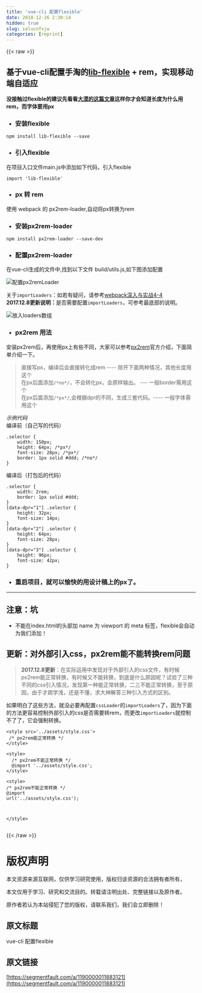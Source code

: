 ```yaml
---
title: 'vue-cli 配置flexible' 
date: 2018-12-26 2:30:14
hidden: true
slug: ielucnfxjw
categories: [reprint]
---
```


{{< raw >}}

                    
<h2 id="articleHeader0">基于vue-cli配置手淘的<a href="https://github.com/amfe/lib-flexible" rel="nofollow noreferrer" target="_blank">lib-flexible</a> + rem，实现移动端自适应</h2>
<p><strong>没接触过flexible的建议先看看<a href="http://www.w3cplus.com/mobile/lib-flexible-for-html5-layout.html" rel="nofollow noreferrer" target="_blank">大漠的这篇文章</a>这样你才会知道长度为什么用rem，而字体要用px</strong></p>
<ul><li><h3 id="articleHeader1">安装flexible</h3></li></ul>
<div class="widget-codetool" style="display:none;">
      <div class="widget-codetool--inner">
      <span class="selectCode code-tool" data-toggle="tooltip" data-placement="top" title="" data-original-title="全选"></span>
      <span type="button" class="copyCode code-tool" data-toggle="tooltip" data-placement="top" data-clipboard-text="    npm install lib-flexible --save" title="" data-original-title="复制"></span>
      <span type="button" class="saveToNote code-tool" data-toggle="tooltip" data-placement="top" title="" data-original-title="放进笔记"></span>
      </div>
      </div><pre class="hljs crystal"><code style="word-break: break-word; white-space: initial;">    npm install <span class="hljs-class"><span class="hljs-keyword">lib</span>-<span class="hljs-title">flexible</span> --<span class="hljs-title">save</span></span></code></pre>
<ul><li><h3 id="articleHeader2">引入flexible</h3></li></ul>
<p>在项目入口文件main.js中添加如下代码，引入flexible</p>
<div class="widget-codetool" style="display:none;">
      <div class="widget-codetool--inner">
      <span class="selectCode code-tool" data-toggle="tooltip" data-placement="top" title="" data-original-title="全选"></span>
      <span type="button" class="copyCode code-tool" data-toggle="tooltip" data-placement="top" data-clipboard-text="import 'lib-flexible'" title="" data-original-title="复制"></span>
      <span type="button" class="saveToNote code-tool" data-toggle="tooltip" data-placement="top" title="" data-original-title="放进笔记"></span>
      </div>
      </div><pre class="hljs arduino"><code style="word-break: break-word; white-space: initial;"><span class="hljs-keyword">import</span> <span class="hljs-string">'lib-flexible'</span></code></pre>
<ul><li><h3 id="articleHeader3">px 转 rem</h3></li></ul>
<p>使用 webpack 的 px2rem-loader,自动将px转换为rem</p>
<ul><li><h3 id="articleHeader4">安装px2rem-loader</h3></li></ul>
<div class="widget-codetool" style="display:none;">
      <div class="widget-codetool--inner">
      <span class="selectCode code-tool" data-toggle="tooltip" data-placement="top" title="" data-original-title="全选"></span>
      <span type="button" class="copyCode code-tool" data-toggle="tooltip" data-placement="top" data-clipboard-text="npm install px2rem-loader --save-dev" title="" data-original-title="复制"></span>
      <span type="button" class="saveToNote code-tool" data-toggle="tooltip" data-placement="top" title="" data-original-title="放进笔记"></span>
      </div>
      </div><pre class="hljs q"><code style="word-break: break-word; white-space: initial;">npm install px2rem-loader --<span class="hljs-built_in">save</span>-<span class="hljs-built_in">dev</span></code></pre>
<ul><li><h3 id="articleHeader5">配置px2rem-loader</h3></li></ul>
<p>在vue-cli生成的文件中,找到以下文件 build/utils.js,如下图添加配置</p>
<p><span class="img-wrap"><img data-src="/img/bVYGt3?w=683&amp;h=439" src="https://static.alili.tech/img/bVYGt3?w=683&amp;h=439" alt="配置px2remLoader" title="配置px2remLoader" style="cursor: pointer; display: inline;"></span></p>
<p>关于<code>importLoaders</code>：如若有疑问，请参考<a href="http://www.imooc.com/learn/802" rel="nofollow noreferrer" target="_blank">webpack深入与实战4-4</a><br><strong>2017.12.8更新说明：</strong>是否需要配置<code>importLoaders</code>，可参考最底部的说明。</p>
<p><span class="img-wrap"><img data-src="/img/bVX1tB?w=603&amp;h=286" src="https://static.alili.tech/img/bVX1tB?w=603&amp;h=286" alt="放入loaders数组" title="放入loaders数组" style="cursor: pointer; display: inline;"></span></p>
<ul><li><h3 id="articleHeader6">px2rem 用法</h3></li></ul>
<p>安装px2rem后，再使用px上有些不同，大家可以参考<a href="https://www.npmjs.com/package/px2rem" rel="nofollow noreferrer" target="_blank">px2rem</a>官方介绍，下面简单介绍一下。</p>
<blockquote><p>直接写px，编译后会直接转化成rem          ----  除开下面两种情况，其他长度用这个<br>在px后面添加<code>/*no*/</code>，不会转化px，会原样输出。  --- 一般border需用这个<br>在px后面添加<code>/*px*/</code>,会根据dpr的不同，生成三套代码。---- 一般字体需用这个</p></blockquote>
<p><em>示例代码</em><br>编译前（自己写的代码）</p>
<div class="widget-codetool" style="display:none;">
      <div class="widget-codetool--inner">
      <span class="selectCode code-tool" data-toggle="tooltip" data-placement="top" title="" data-original-title="全选"></span>
      <span type="button" class="copyCode code-tool" data-toggle="tooltip" data-placement="top" data-clipboard-text=".selector {
    width: 150px;
    height: 64px; /*px*/
    font-size: 28px; /*px*/
    border: 1px solid #ddd; /*no*/
}" title="" data-original-title="复制"></span>
      <span type="button" class="saveToNote code-tool" data-toggle="tooltip" data-placement="top" title="" data-original-title="放进笔记"></span>
      </div>
      </div><pre class="hljs css"><code><span class="hljs-selector-class">.selector</span> {
    <span class="hljs-attribute">width</span>: <span class="hljs-number">150px</span>;
    <span class="hljs-attribute">height</span>: <span class="hljs-number">64px</span>; <span class="hljs-comment">/*px*/</span>
    <span class="hljs-attribute">font-size</span>: <span class="hljs-number">28px</span>; <span class="hljs-comment">/*px*/</span>
    <span class="hljs-attribute">border</span>: <span class="hljs-number">1px</span> solid <span class="hljs-number">#ddd</span>; <span class="hljs-comment">/*no*/</span>
}</code></pre>
<p>编译后（打包后的代码）</p>
<div class="widget-codetool" style="display:none;">
      <div class="widget-codetool--inner">
      <span class="selectCode code-tool" data-toggle="tooltip" data-placement="top" title="" data-original-title="全选"></span>
      <span type="button" class="copyCode code-tool" data-toggle="tooltip" data-placement="top" data-clipboard-text=".selector {
    width: 2rem;
    border: 1px solid #ddd;
}
[data-dpr=&quot;1&quot;] .selector {
    height: 32px;
    font-size: 14px;
}
[data-dpr=&quot;2&quot;] .selector {
    height: 64px;
    font-size: 28px;
}
[data-dpr=&quot;3&quot;] .selector {
    height: 96px;
    font-size: 42px;
}" title="" data-original-title="复制"></span>
      <span type="button" class="saveToNote code-tool" data-toggle="tooltip" data-placement="top" title="" data-original-title="放进笔记"></span>
      </div>
      </div><pre class="hljs css"><code><span class="hljs-selector-class">.selector</span> {
    <span class="hljs-attribute">width</span>: <span class="hljs-number">2rem</span>;
    <span class="hljs-attribute">border</span>: <span class="hljs-number">1px</span> solid <span class="hljs-number">#ddd</span>;
}
<span class="hljs-selector-attr">[data-dpr="1"]</span> <span class="hljs-selector-class">.selector</span> {
    <span class="hljs-attribute">height</span>: <span class="hljs-number">32px</span>;
    <span class="hljs-attribute">font-size</span>: <span class="hljs-number">14px</span>;
}
<span class="hljs-selector-attr">[data-dpr="2"]</span> <span class="hljs-selector-class">.selector</span> {
    <span class="hljs-attribute">height</span>: <span class="hljs-number">64px</span>;
    <span class="hljs-attribute">font-size</span>: <span class="hljs-number">28px</span>;
}
<span class="hljs-selector-attr">[data-dpr="3"]</span> <span class="hljs-selector-class">.selector</span> {
    <span class="hljs-attribute">height</span>: <span class="hljs-number">96px</span>;
    <span class="hljs-attribute">font-size</span>: <span class="hljs-number">42px</span>;
}</code></pre>
<ul><li><h3 id="articleHeader7">重启项目，就可以愉快的用设计稿上的px了。</h3></li></ul>
<hr>
<h2 id="articleHeader8">注意：坑</h2>
<ul><li>不能在index.html的头部加 name 为 viewport 的 meta 标签，flexible会自动为我们添加！</li></ul>
<h2 id="articleHeader9">更新：对外部引入css，px2rem能不能转换rem问题</h2>
<blockquote><p><strong>2017.12.8更新</strong>：在实际运用中发现对于外部引入的css文件，有时候px2rem能正常转换，有时候又不能转换，到底是什么原因呢？试验了三种不同的css引入情况，发现第一种能正常转换，二三不能正常转换，至于原因，由于才疏学浅，还是不懂，求大神解答三种引入方式的区别。</p></blockquote>
<p>如果明白了这些方法，就没必要再配置<code>cssLoader</code>的<code>importLoaders</code>了，因为下面的方法更容易控制外部引入的css是否需要转rem，而更改<code>importLoaders</code>就控制不了了，它会强制转换。</p>
<div class="widget-codetool" style="display:none;">
      <div class="widget-codetool--inner">
      <span class="selectCode code-tool" data-toggle="tooltip" data-placement="top" title="" data-original-title="全选"></span>
      <span type="button" class="copyCode code-tool" data-toggle="tooltip" data-placement="top" data-clipboard-text="<style src='../assets/style.css'>
 /* px2rem能正常转换 */
</style>" title="" data-original-title="复制"></span>
      <span type="button" class="saveToNote code-tool" data-toggle="tooltip" data-placement="top" title="" data-original-title="放进笔记"></span>
      </div>
      </div><pre class="hljs xml"><code><span class="hljs-tag">&lt;<span class="hljs-name">style</span> <span class="hljs-attr">src</span>=<span class="hljs-string">'../assets/style.css'</span>&gt;</span><span class="css">
 <span class="hljs-comment">/* px2rem能正常转换 */</span>
</span><span class="hljs-tag">&lt;/<span class="hljs-name">style</span>&gt;</span></code></pre>
<div class="widget-codetool" style="display:none;">
      <div class="widget-codetool--inner">
      <span class="selectCode code-tool" data-toggle="tooltip" data-placement="top" title="" data-original-title="全选"></span>
      <span type="button" class="copyCode code-tool" data-toggle="tooltip" data-placement="top" data-clipboard-text="<style>
  /* px2rem不能正常转换 */
  @import '../assets/style.css';
</style>" title="" data-original-title="复制"></span>
      <span type="button" class="saveToNote code-tool" data-toggle="tooltip" data-placement="top" title="" data-original-title="放进笔记"></span>
      </div>
      </div><pre class="hljs xml"><code><span class="hljs-tag">&lt;<span class="hljs-name">style</span>&gt;</span><span class="css">
  <span class="hljs-comment">/* px2rem不能正常转换 */</span>
  @<span class="hljs-keyword">import</span> <span class="hljs-string">'../assets/style.css'</span>;
</span><span class="hljs-tag">&lt;/<span class="hljs-name">style</span>&gt;</span></code></pre>
<div class="widget-codetool" style="display:none;">
      <div class="widget-codetool--inner">
      <span class="selectCode code-tool" data-toggle="tooltip" data-placement="top" title="" data-original-title="全选"></span>
      <span type="button" class="copyCode code-tool" data-toggle="tooltip" data-placement="top" data-clipboard-text="<style>
  /* px2rem不能正常转换 */
  @import url('../assets/style.css');

</style>" title="" data-original-title="复制"></span>
      <span type="button" class="saveToNote code-tool" data-toggle="tooltip" data-placement="top" title="" data-original-title="放进笔记"></span>
      </div>
      </div><pre class="hljs xml"><code><span class="hljs-tag">&lt;<span class="hljs-name">style</span>&gt;</span><span class="css">
  <span class="hljs-comment">/* px2rem不能正常转换 */</span>
  @<span class="hljs-keyword">import</span> url(<span class="hljs-string">'../assets/style.css'</span>);

</span><span class="hljs-tag">&lt;/<span class="hljs-name">style</span>&gt;</span></code></pre>

                
{{< /raw >}}

# 版权声明
本文资源来源互联网，仅供学习研究使用，版权归该资源的合法拥有者所有，

本文仅用于学习、研究和交流目的。转载请注明出处、完整链接以及原作者。

原作者若认为本站侵犯了您的版权，请联系我们，我们会立即删除！

## 原文标题
vue-cli 配置flexible

## 原文链接
[https://segmentfault.com/a/1190000011883121](https://segmentfault.com/a/1190000011883121)

